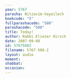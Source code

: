 ```yaml
---
year: 5767
parasha: Nitzavim-Vayeilech
bookcode: "5"
fullparashacode: "508"
parashacode: "508"
title: Today!
author: Rabbi Eliezer Hirsch
date: 2007-09-08
id: 57675082
filename: 5767-508-2
layout: audio
moment: 
shabbat: 
occasion: 
---
```

